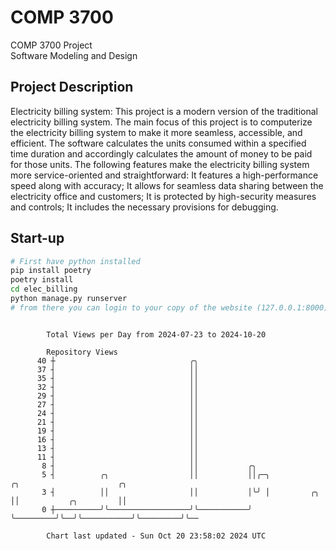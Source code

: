 # COMP 3700
COMP 3700 Project  
Software Modeling and Design
## Project Description
Electricity billing system: This project is a modern version of the traditional electricity billing system. The main focus of this project is to computerize the electricity billing system to make it more seamless, accessible, and efficient. The software calculates the units consumed within a specified time duration and accordingly calculates the amount of money to be paid for those units. The following features make the electricity billing system more service-oriented and straightforward: It features a high-performance speed along with accuracy; It allows for seamless data sharing between the electricity office and customers; It is protected by high-security measures and controls; It includes the necessary provisions for debugging.

## Start-up
```bash
# First have python installed
pip install poetry
poetry install
cd elec_billing
python manage.py runserver
# from there you can login to your copy of the website (127.0.0.1:8000), default creds are admin/admin
```

```

        Total Views per Day from 2024-07-23 to 2024-10-20

        Repository Views
      40 ┼                              ╭╮
      37 ┤                              ││
      35 ┤                              ││
      32 ┤                              ││
      29 ┤                              ││
      27 ┤                              ││
      24 ┤                              ││
      21 ┤                              ││
      19 ┤                              ││
      16 ┤                              ││
      13 ┤                              ││
      11 ┤                              ││
       8 ┤                              ││           ╭╮
       5 ┤          ╭╮                  ││           ││╭─╮             ╭╮                      ╭╮
       3 ┤          ││                  ││           │╰╯ │         ╭╮  ││           ╭╮         ││
       0 ┼──────────╯╰──────────────────╯╰───────────╯   ╰─────────╯╰──╯╰───────────╯╰─────────╯╰──

        Chart last updated - Sun Oct 20 23:58:02 2024 UTC
        
```

